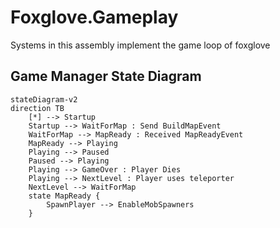 ﻿# Foxglove.Gameplay

Systems in this assembly implement the game loop of foxglove

## Game Manager State Diagram

```mermaid
stateDiagram-v2
direction TB
    [*] --> Startup
    Startup --> WaitForMap : Send BuildMapEvent
    WaitForMap --> MapReady : Received MapReadyEvent
    MapReady --> Playing
    Playing --> Paused
    Paused --> Playing
    Playing --> GameOver : Player Dies
    Playing --> NextLevel : Player uses teleporter
    NextLevel --> WaitForMap
    state MapReady {
        SpawnPlayer --> EnableMobSpawners
    }
```
